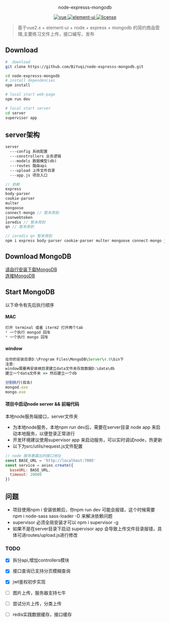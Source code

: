 <p align="center">
  node-expresss-mongodb
</p>

<p align="center">
	<a href="https://github.com/vuejs/vue">
		<img src="https://img.shields.io/badge/vue-2.5.2-blue.svg" alt="vue">
	</a>
	<a href="https://github.com/ElemeFE/element">
		<img src="https://img.shields.io/badge/element----ui-2.3.2-blue.svg" alt="element-ui">
	</a>
	<a href="https://github.com/BiYuqi/node-expresss-mongodb/blob/master/LICENSE">
		<img src="https://img.shields.io/github/license/mashape/apistatus.svg" alt="license">
	</a>
</p>

> 基于vue2.x + element-ui + node + express + mongodb 的简约商品管理,主要练习文件上传，接口编写，发布


## Download

``` bash
#  download
git clone https://github.com/BiYuqi/node-expresss-mongodb.git

cd node-expresss-mongodb
# install dependencies
npm install

# local start web-page
npm run dev

# local start server
cd server
supervisor app
```
## server架构
```html
server
  ---config 系统配置
  ---constrollers 业务逻辑
  ---models 数据模型(db)
  ---routes 路由api
  ---upload 上传文件目录
  ---app.js 项目入口
```
```js
// 依赖
express
body-parser
cookie-parser
multer
mongoose
connect-mongo // 暂未用到
jsonwebtoken
ioredis // 暂未用到
qn // 暂未用到
```
```js
// ioredis qn 暂未用到
npm i express body-parser cookie-parser multer mongoose connect-mongo jsonwebtoken ioredis qn
```

## Download MongoDB
<a href="http://www.runoob.com/mongodb/mongodb-window-install.html">请自行安装下载MongoDB</a> <br/>
<a href="http://www.runoob.com/mongodb/mongodb-connections.html">连接MongoDB</a>

## Start MongoDB
以下命令有先后执行顺序
#### MAC
```js
打开 terminal 或者 iterm2 打开两个tab
* 一个执行 mongod 回车
* 一个执行 mongo 回车
```
#### window
```js
在你的安装目录D:\Program Files\MongoDB\Server\4.0\bin下
注意:
window需要再安装根目录建立data文件夹存放数据D:\data\db
建立一个data文件夹 => 然后建立一个db

分别执行(双击)
mongod.exe
mongo.exe
```
#### 项目中启动node server && 前端代码
本地node服务端接口，server文件夹
* 为本地node服务，本地npm run dev后，需要在server目录 node app 来启动本地服务，以便登录正常进行
* 开发环境建议使用supervisor app 来启动服务，可以实时调试node，热更新
* 以下为src/utils/request.js文件配置
```js
// node 服务暴露出的接口地址
const BASE_URL = 'http://localhost:7085'
const service = axios.create({
  baseURL: BASE_URL,
  timeout: 20000
})
```
## 问题
* 项目使用npm i 安装依赖后，你npm run dev 可能会报错，这个时候需要 npm i node-sass sass-loader -D 来解决依赖问题
* supervisor 必须全局安装才可以 npm i supervisor -g
* 如果不是在server目录下启动 supervisor app 会导致上传文件目录报错，具体可进routes/upload.js进行修改

### TODO
- [x] 拆分api,增加controllers模块
- [x] 接口查询已支持分页模糊查询
- [x] jwt鉴权初步实现
- [ ] 图片上传，服务器支持七牛
- [ ] 尝试分片上传，分类上传
- [ ] redis实践数据缓存，接口缓存

